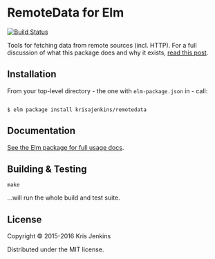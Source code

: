 # RemoteData for Elm

[![Build Status](https://travis-ci.org/krisajenkins/remotedata.svg?branch=travis)](https://travis-ci.org/krisajenkins/remotedata)

Tools for fetching data from remote sources (incl. HTTP). For a full discussion
of what this package does and why it exists, [read this post](http://blog.jenkster.com/2016/06/how-elm-slays-a-ui-antipattern.html).


## Installation

From your top-level directory - the one with `elm-package.json` in - call:

```

$ elm package install krisajenkins/remotedata
```

## Documentation

[See the Elm package for full usage docs](http://package.elm-lang.org/packages/krisajenkins/remotedata/latest).

## Building & Testing

```
make
```

...will run the whole build and test suite.

## License

Copyright © 2015-2016 Kris Jenkins

Distributed under the MIT license.
